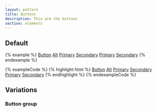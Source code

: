 ```yaml
---
layout: pattern
title: Buttons
description: This are the buttons
section: elements
---
```

## Default
{% example %}
<a href="#" class="btn">Button</a>
<a href="#" class="btn btn--alt">Alt</a>
<a href="#" class="btn btn--primary">Primary</a>
<a href="#" class="btn btn--secondary">Secondary</a>
<a href="#" class="btn btn--primary btn--alt">Primary</a>
<a href="#" class="btn btn--secondary btn--alt">Secondary</a>
{% endexample %}

{% exampleCode %}
{% highlight html %}
<a href="#" class="btn">Button</a>
<a href="#" class="btn btn--alt">Alt</a>
<a href="#" class="btn btn--primary">Primary</a>
<a href="#" class="btn btn--secondary">Secondary</a>
<a href="#" class="btn btn--primary btn--alt">Primary</a>
<a href="#" class="btn btn--secondary btn--alt">Secondary</a>
{% endhighlight %}
{% endexampleCode %}

## Variations
### Button group